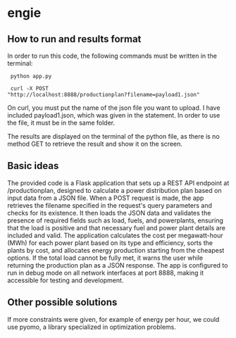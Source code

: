 # engie

## How to run and results format

In order to run this code, the following commands must be written in the terminal:
<p>
  
<code> python app.py </code>
  
</p>
<p>
  
<code> curl -X POST "http://localhost:8888/productionplan?filename=payload1.json" </code>
  
</p>
On curl, you must put the name of the json file you want to upload. I have included payload1.json, which was given in the statement. In order to use the file, it must be in the same folder.

The results are displayed on the terminal of the python file, as there is no method GET to retrieve the result and show it on the screen.

## Basic ideas

The provided code is a Flask application that sets up a REST API endpoint at /productionplan, designed to calculate a power distribution plan based on input data from a JSON file. When a POST request is made, the app retrieves the filename specified in the request's query parameters and checks for its existence. It then loads the JSON data and validates the presence of required fields such as load, fuels, and powerplants, ensuring that the load is positive and that necessary fuel and power plant details are included and valid. The application calculates the cost per megawatt-hour (MWh) for each power plant based on its type and efficiency, sorts the plants by cost, and allocates energy production starting from the cheapest options. If the total load cannot be fully met, it warns the user while returning the production plan as a JSON response. The app is configured to run in debug mode on all network interfaces at port 8888, making it accessible for testing and development.

## Other possible solutions

If more constraints were given, for example of energy per hour, we could use pyomo, a library specialized in optimization problems. 

